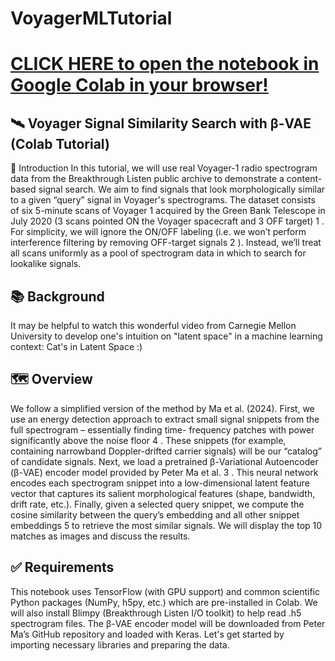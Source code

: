 # VoyagerMLTutorial

# [CLICK HERE to open the notebook in Google Colab in your browser!](https://colab.research.google.com/github/elanlavie/VoyagerMLTutorial/blob/main/VoyagerMLTutorial.ipynb)

## 🛰️ Voyager Signal Similarity Search with β-VAE (Colab Tutorial)
👋 Introduction
In this tutorial, we will use real Voyager-1 radio spectrogram data from the Breakthrough Listen public archive to demonstrate a content-based signal search. We aim to find signals that look morphologically similar to a given “query” signal in Voyager's spectrograms. The dataset consists of six 5-minute scans of Voyager 1 acquired by the Green Bank Telescope in July 2020 (3 scans pointed ON the Voyager spacecraft and 3 OFF target) 1 . For simplicity, we will ignore the ON/OFF labeling (i.e. we won’t perform interference filtering by removing OFF-target signals 2 ). Instead, we’ll treat all scans uniformly as a pool of spectrogram data in which to search for lookalike signals.

## 📚 Background
It may be helpful to watch this wonderful video from Carnegie Mellon University to develop one's intuition on "latent space" in a machine learning context: Cat's in Latent Space :)

## 🗺️ Overview
We follow a simplified version of the method by Ma et al. (2024). First, we use an energy detection approach to extract small signal snippets from the full spectrogram – essentially finding time- frequency patches with power significantly above the noise floor 4 . These snippets (for example, containing narrowband Doppler-drifted carrier signals) will be our “catalog” of candidate signals. Next, we load a pretrained β-Variational Autoencoder (β-VAE) encoder model provided by Peter Ma et al. 3 . This neural network encodes each spectrogram snippet into a low-dimensional latent feature vector that captures its salient morphological features (shape, bandwidth, drift rate, etc.). Finally, given a selected query snippet, we compute the cosine similarity between the query’s embedding and all other snippet embeddings 5 to retrieve the most similar signals. We will display the top 10 matches as images and discuss the results.

## ✅ Requirements
This notebook uses TensorFlow (with GPU support) and common scientific Python packages (NumPy, h5py, etc.) which are pre-installed in Colab. We will also install Blimpy (Breakthrough Listen I/O toolkit) to help read .h5 spectrogram files. The β-VAE encoder model will be downloaded from Peter Ma’s GitHub repository and loaded with Keras. Let's get started by importing necessary libraries and preparing the data.
